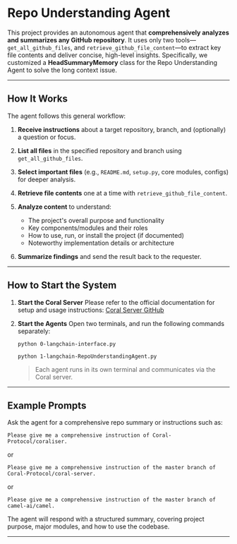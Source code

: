 # Repo Understanding Agent

This project provides an autonomous agent that **comprehensively analyzes and summarizes any GitHub repository**. It uses only two tools—`get_all_github_files`, and `retrieve_github_file_content`—to extract key file contents and deliver concise, high-level insights. Specifically, we customized a **HeadSummaryMemory** class for the Repo Understanding Agent to solve the long context issue.

---

## How It Works

The agent follows this general workflow:

1. **Receive instructions** about a target repository, branch, and (optionally) a question or focus.
2. **List all files** in the specified repository and branch using `get_all_github_files`.
3. **Select important files** (e.g., `README.md`, `setup.py`, core modules, configs) for deeper analysis.
4. **Retrieve file contents** one at a time with `retrieve_github_file_content`.
5. **Analyze content** to understand:

   * The project's overall purpose and functionality
   * Key components/modules and their roles
   * How to use, run, or install the project (if documented)
   * Noteworthy implementation details or architecture
6. **Summarize findings** and send the result back to the requester.

---

## How to Start the System

1. **Start the Coral Server**
   Please refer to the official documentation for setup and usage instructions:
   [Coral Server GitHub](https://github.com/Coral-Protocol/coral-server)

2. **Start the Agents**
   Open two terminals, and run the following commands separately:

   ```
   python 0-langchain-interface.py
   ```

   ```
   python 1-langchain-RepoUnderstandingAgent.py
   ```

   > Each agent runs in its own terminal and communicates via the Coral server.

---

## Example Prompts

Ask the agent for a comprehensive repo summary or instructions such as:

```
Please give me a comprehensive instruction of Coral-Protocol/coraliser.
```

or

```
Please give me a comprehensive instruction of the master branch of Coral-Protocol/coral-server.
```

or

```
Please give me a comprehensive instruction of the master branch of camel-ai/camel.
```

The agent will respond with a structured summary, covering project purpose, major modules, and how to use the codebase.

---
